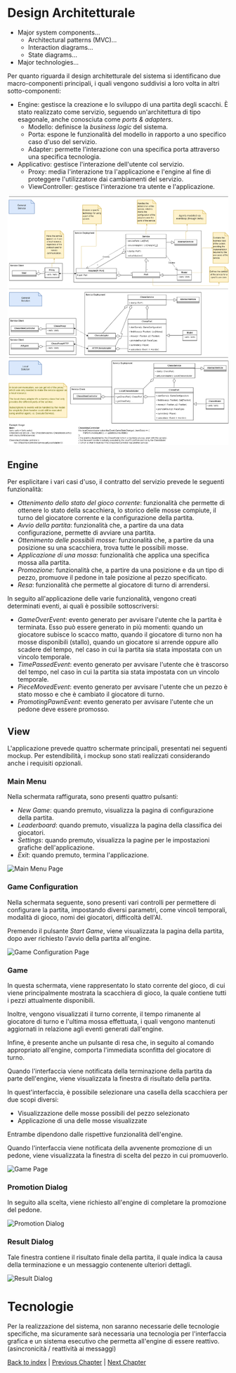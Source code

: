 # Design Architetturale
- Major system components...
  - Architectural patterns (MVC)...
  - Interaction diagrams...
  - State diagrams...
- Major technologies...

Per quanto riguarda il design architetturale del sistema si identificano due macro-componenti principali,
i quali vengono suddivisi a loro volta in altri sotto-componenti:
- Engine: gestisce la creazione e lo sviluppo di una partita degli scacchi.
  È stato realizzato come servizio, seguendo un'architettura di tipo esagonale,
  anche conosciuta come _ports & adapters_.
  - Modello: definisce la _business logic_ del sistema.
  - Porta: espone le funzionalità del modello in rapporto a uno specifico caso d'uso del servizio.
  - Adapter: permette l'interazione con una specifica porta attraverso una specifica tecnologia.
- Applicativo: gestisce l'interazione dell'utente col servizio.
  - Proxy: media l'interazione tra l'applicazione e l'engine al fine di proteggere l'utilizzatore dai
    cambiamenti del servizio.
  - ViewController: gestisce l'interazione tra utente e l'applicazione.

![Design Architetturale](../images/architectural-design.png)

## Engine

Per esplicitare i vari casi d'uso, il contratto del servizio prevede le seguenti funzionalità:
- _Ottenimento dello stato del gioco corrente_: funzionalità che permette di ottenere lo stato della scacchiera, lo 
  storico delle mosse compiute, il turno del giocatore corrente e la configurazione della partita.
- _Avvio della partita_: funzionalità che, a partire da una data configurazione, permette di avviare 
  una partita.
- _Ottenimento delle possibili mosse_: funzionalità che, a partire da una posizione su una scacchiera, trova tutte le 
  possibili mosse.
- _Applicazione di una mossa_: funzionalità che applica una specifica mossa alla partita.
- _Promozione_: funzionalità che, a partire da una posizione e da un tipo di pezzo, promuove il pedone in tale posizione
  al pezzo specificato.
- _Resa_: funzionalità che permette al giocatore di turno di arrendersi.

In seguito all'applicazione delle varie funzionalità, vengono creati determinati eventi, ai quali è possibile 
sottoscriversi:
- _GameOverEvent_: evento generato per avvisare l'utente che la partita è terminata. Esso può essere
  generato in più momenti: quando un giocatore subisce lo scacco matto, quando il giocatore di turno non ha 
  mosse disponibili (stallo), quando un giocatore si arrende oppure allo scadere del tempo, nel caso in cui la 
  partita sia stata impostata con un vincolo temporale.
- _TimePassedEvent_: evento generato per avvisare l'utente che è trascorso del tempo, nel caso in cui
  la partita sia stata impostata con un vincolo temporale.
- _PieceMovedEvent_: evento generato per avvisare l'utente che un pezzo è stato mosso e che è cambiato il giocatore 
  di turno.
- _PromotingPawnEvent_: evento generato per avvisare l'utente che un pedone deve essere promosso.

## View

L'applicazione prevede quattro schermate principali, presentati nei seguenti mockup.
Per estendibilità, i mockup sono stati realizzati considerando anche i requisiti opzionali.

### Main Menu

Nella schermata raffigurata, sono presenti quattro pulsanti:
- _New Game_: quando premuto, visualizza la pagina di configurazione della partita.
- _Leaderboard_: quando premuto, visualizza la pagina della classifica dei giocatori.
- _Settings_: quando premuto, visualizza la pagine per le impostazioni grafiche dell'applicazione.
- _Exit_: quando premuto, termina l'applicazione.

![Main Menu Page](TODO)

### Game Configuration

Nella schermata seguente, sono presenti vari controlli per permettere di configurare la partita, impostando diversi 
parametri, come vincoli temporali, modalità di gioco, nomi dei giocatori, difficoltà dell'AI.

Premendo il pulsante _Start Game_, viene visualizzata la pagina della partita, dopo aver richiesto l'avvio della 
partita all'engine.

![Game Configuration Page](TODO)

### Game 

In questa schermata, viene rappresentato lo stato corrente del gioco, di cui viene principalmente mostrata la 
scacchiera di gioco, la quale contiene tutti i pezzi attualmente disponibili.

Inoltre, vengono visualizzati il turno corrente, il tempo rimanente al giocatore di turno e l'ultima mossa
effettuata, i quali vengono mantenuti aggiornati in relazione agli eventi generati dall'engine.

Infine, è presente anche un pulsante di resa che, in seguito al comando appropriato all'engine, comporta l'immediata 
sconfitta del giocatore di turno.

Quando l'interfaccia viene notificata della terminazione della partita da parte dell'engine, viene visualizzata la 
finestra di risultato della partita.

In quest'interfaccia, è possibile selezionare una casella della scacchiera per due scopi diversi:
- Visualizzazione delle mosse possibili del pezzo selezionato
- Applicazione di una delle mosse visualizzate

Entrambe dipendono dalle rispettive funzionalità dell'engine.

Quando l'interfaccia viene notificata della avvenente promozione di un pedone, viene visualizzata la finestra di 
scelta del pezzo in cui promuoverlo.

![Game Page](TODO)

### Promotion Dialog

In seguito alla scelta, viene richiesto all'engine di completare la promozione del pedone.

![Promotion Dialog](TODO)

### Result Dialog

Tale finestra contiene il risultato finale della partita, il quale indica la causa della terminazione e un messaggio
contenente ulteriori dettagli.

![Result Dialog](TODO)


# Tecnologie

Per la realizzazione del sistema, non saranno necessarie delle tecnologie specifiche, ma sicuramente
sarà necessaria una tecnologia per l'interfaccia grafica e un sistema esecutivo che permetta all'engine di
essere reattivo. (asincronicità / reattività ai messaggi)


[Back to index](../index.md) |
[Previous Chapter](../3-requirements/index.md) |
[Next Chapter](../5-detailed-design/index.md)